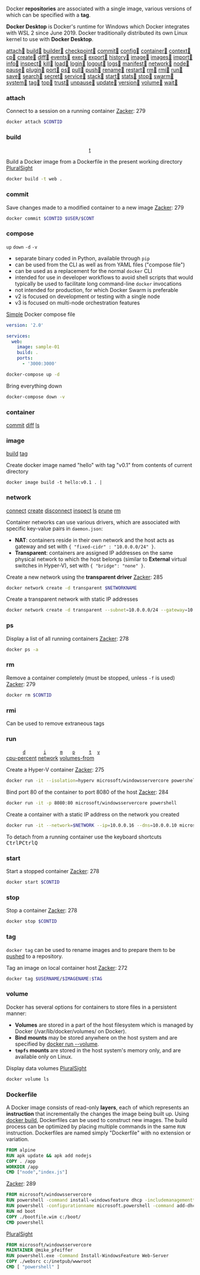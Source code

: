 Docker **repositories** are associated with a single image, various versions of which can be specified with a **tag**.

**Docker Desktop** is Docker's runtime for Windows which Docker integrates with WSL 2 since June 2019. Docker traditionally distributed its own Linux kernel to use with **Docker Desktop**.

[attach][docker attach][:link:][docker:attach] 
[build][docker build][:link:][docker:build] 
[builder][docker builder][:link:][docker:builder] 
[checkpoint][docker checkpoint][:link:][docker:checkpoint] 
[commit][docker commit][:link:][docker:commit] 
[config][docker config][:link:][docker:config] 
[container][docker container][:link:][docker:container] 
[context][docker context][:link:][docker:context] 
[cp][docker cp][:link:][docker:cp] 
[create][docker create][:link:][docker:create] 
[diff][docker diff][:link:][docker:diff] 
[events][docker events][:link:][docker:events] 
[exec][docker exec][:link:][docker:exec] 
[export][docker export][:link:][docker:export] 
[history][docker history][:link:][docker:history] 
[image][docker image][:link:][docker:image] 
[images][docker images][:link:][docker:images] 
[import][docker import][:link:][docker:import] 
[info][docker info][:link:][docker:info] 
[inspect][docker inspect][:link:][docker:inspect] 
[kill][docker kill][:link:][docker:kill] 
[load][docker load][:link:][docker:load] 
[login][docker login][:link:][docker:login] 
[logout][docker logout][:link:][docker:logout] 
[logs][docker logs][:link:][docker:logs] 
[manifest][docker manifest][:link:][docker:manifest] 
[network][docker network][:link:][docker:network] 
[node][docker node][:link:][docker:node] 
[pause][docker pause][:link:][docker:pause] 
[plugin][docker plugin][:link:][docker:plugin] 
[port][docker port][:link:][docker:port] 
[ps][docker ps][:link:][docker:ps] 
[pull][docker pull][:link:][docker:pull] 
[push][docker push][:link:][docker:push] 
[rename][docker rename][:link:][docker:rename] 
[restart][docker restart][:link:][docker:restart] 
[rm][docker rm][:link:][docker:rm] 
[rmi][docker rmi][:link:][docker:rmi] 
[run][docker run][:link:][docker:run] 
[save][docker save][:link:][docker:save] 
[search][docker search][:link:][docker:search] 
[secret][docker secret][:link:][docker:secret] 
[service][docker service][:link:][docker:service] 
[stack][docker stack][:link:][docker:stack] 
[start][docker start][:link:][docker:start] 
[stats][docker stats][:link:][docker:stats] 
[stop][docker stop][:link:][docker:stop] 
[swarm][docker swarm][:link:][docker:swarm] 
[system][docker system][:link:][docker:system] 
[tag][docker tag][:link:][docker:tag] 
[top][docker top][:link:][docker:top] 
[trust][docker trust][:link:][docker:trust] 
[unpause][docker unpause][:link:][docker:unpause] 
[update][docker update][:link:][docker:update] 
[version][docker version][:link:][docker:version] 
[volume][docker volume][:link:][docker:volume] 
[wait][docker wait][:link:][docker:wait] 

### attach
Connect to a session on a running container [Zacker][Zacker]: 279
```sh
docker attach $CONTID
```
### build
[docker build -&#116;]: #docker-build '```&#10;$ docker build -t&#10;$ docker build --tag&#10;```&#10;Name and optionally a tag in the "name:tag" format'

<code>&nbsp;</code> <code>&nbsp;</code> <code>&nbsp;</code> <code>&nbsp;</code> <code>&nbsp;</code> <code>&nbsp;</code> <code>&nbsp;</code> <code>&nbsp;</code> <code>&nbsp;</code> <code>&nbsp;</code> <code>&nbsp;</code> <code>&nbsp;</code> <code>&nbsp;</code> <code>&nbsp;</code> <code>&nbsp;</code> <code>&nbsp;</code> <code>&nbsp;</code> <code>&nbsp;</code> <code>&nbsp;</code> <code>&nbsp;</code> [t][docker build -&#116;] <code>&nbsp;</code> <code>&nbsp;</code> <code>&nbsp;</code> <code>&nbsp;</code> <code>&nbsp;</code> <code>&nbsp;</code> 

Build a Docker image from a Dockerfile in the present working directory [PluralSight][pluralsight:70-740-containers]
```sh
docker build -t web .
```
### commit
Save changes made to a modified container to a new image [Zacker][Zacker]: 279
```sh
docker commit $CONTID $USER/$CONT
```
### compose
`up`
`down`
`-d`
`-v`

- separate binary coded in Python, available through `pip`
- can be used from the CLI as well as from YAML files ("compose file")
- can be used as a replacement for the normal `docker` CLI
- intended for use in developer workflows to avoid shell scripts that would typically be used to facilitate long command-line `docker` invocations
- not intended for production, for which Docker Swarm is preferable
- v2 is focused on development or testing with a single node
- v3 is focused on multi-node orchestration features

[Simple][udemy] Docker compose file
```yaml
version: '2.0'

services:
  web:
    image: sample-01
    build: .
    ports:
      - '3000:3000'
```

```sh
docker-compose up -d
```
Bring everything down
```sh
docker-compose down -v
```

### container
[docker container commit]:                        #docker-container              '```&#10;$ docker container commit $CONTAINERID&#10;```&#10;Save container as a new, custom image'
[docker container diff]:                          #docker-container              '```&#10;$ docker container diff $CONTAINERID&#10;```&#10;Display all files added to or removed from base image'
[docker container ls]:                            #docker-container              '```&#10;$ docker container ls&#10;```&#10;'

[commit][docker container commit] 
[diff][docker container diff] 
[ls][docker container ls] 
### image
[docker image build]:                         #docker-image                  '```&#10;$ docker image build&#10;```&#10;Create Docker image named '
[docker image tag]:                           #docker-image                  '```&#10;$ docker image tag $IMAGEID $TAG&#10;```&#10;Tag a container image'

[build][docker image build] 
[tag][docker image tag] 

Create docker image named "hello" with tag "v0.1" from contents of current directory
```
docker image build -t hello:v0.1 . | 
```
### network
[docker network connect]: #docker-network-connect '```&#10;$ docker network connect&#10;```&#10;Connect a container to a network'
[docker network create]: #docker-network-create '```&#10;$ docker network create&#10;```&#10;Create a network'
[docker network disconnect]: #docker-network-disconnect '```&#10;$ docker network disconnect&#10;```&#10;Disconnect a container from a network'
[docker network inspect]: #docker-network-inspect '```&#10;$ docker network inspect&#10;```&#10;Display detailed information on one or more networks'
[docker network ls]: #docker-network-ls '```&#10;$ docker network ls&#10;```&#10;List networks'
[docker network prune]: #docker-network-prune '```&#10;$ docker network prune&#10;```&#10;Remove all unused networks'
[docker network rm]: #docker-network-rm '```&#10;$ docker network rm&#10;```&#10;Remove one or more networks'

[connect][docker network connect] 
[create][docker network create] 
[disconnect][docker network disconnect] 
[inspect][docker network inspect] 
[ls][docker network ls] 
[prune][docker network prune] 
[rm][docker network rm] 

Container networks can use various drivers, which are associated with specific key-value pairs in `daemon.json`:
- **NAT**: containers reside in their own network and the host acts as gateway and set with `{ "fixed-cidr" : "10.0.0.0/24" }`.
- **Transparent**: containers are assigned IP addresses on the same physical network to which the host belongs (similar to **External** virtual switches in Hyper-V), set with `{ "bridge": "none" }`.

Create a new network using the **transparent driver** [Zacker][Zacker]: 285
```sh
docker network create -d transparent $NETWORKNAME
```
Create a transparent network with static IP addresses
```sh
docker network create -d transparent --subnet=10.0.0.0/24 --gateway=10.0.0.1 $NETWORK
```
### ps
Display a list of all running containers [Zacker][Zacker]: 278
```sh
docker ps -a
```
### rm
Remove a container completely (must be stopped, unless `-f` is used) [Zacker][Zacker]: 279
```sh
docker rm $CONTID
```
### rmi
Can be used to remove extraneous tags
### run
[docker run -&#105;]: #docker-run '```&#10;$ docker run -i&#10;$ docker run --interactive&#10;```&#10;Keep STDIN open even if not attached&#10;Zacker, Craig. _Installation, Storage and Compute with Windows Server 2016: Exam Ref 70-740_. 2017: 274'
[docker run -&#116;]: #docker-run '```&#10;$ docker run -t&#10;$ docker run --tty&#10;```&#10;Allocate a pseudo-TTY&#10;Zacker, Craig. _Installation, Storage and Compute with Windows Server 2016: Exam Ref 70-740_. 2017: 274'
[docker run -&#100;]: #docker-run '```&#10;$ docker run -d&#10;$ docker run --detach&#10;```&#10;Run container in background and print container ID'
[docker run -&#112;]: #docker-run '```&#10;$ docker run -p $HOSTPORT:$CONTPORT&#10;$ docker run --publish $HOSTPORT:$CONTPORT&#10;```&#10;Publish a container port to the host port'
[docker run -&#118;]: #docker-run '```&#10;$ docker run -v $HOSTPATH:$CONTAINERPATH&#10;$ docker run --volume $HOSTPATH:$CONTAINERPATH&#10;```&#10;Bind-mount a volume.'
[docker run -&#109;]: #docker-run '```&#10;$ docker run -m&#10;$ docker run --memory&#10;```&#10;Limit memory'
[docker run --cpu-percent]: #docker-run '```&#10;$ docker run --cpu-percent&#10;```&#10;CPU percent (Windows only)'
[docker run --network]: #docker-run '```&#10;$ docker run --network&#10;```&#10;Connect a container to a network'
[docker run --volumes-from]: #docker-run '```&#10;$ docker run --volumes-from&#10;```&#10;Mount volumes from the specified container(s)'

<code>&nbsp;</code> <code>&nbsp;</code> <code>&nbsp;</code> <code>&nbsp;</code> [`d`][docker run -&#100;] <code>&nbsp;</code> <code>&nbsp;</code> <code>&nbsp;</code> <code>&nbsp;</code> [`i`][docker run -&#105;] <code>&nbsp;</code> <code>&nbsp;</code> <code>&nbsp;</code> [`m`][docker run -&#109;] <code>&nbsp;</code> <code>&nbsp;</code> [`p`][docker run -&#112;] <code>&nbsp;</code> <code>&nbsp;</code> <code>&nbsp;</code> [`t`][docker run -&#116;] <code>&nbsp;</code> [`v`][docker run -&#118;] <code>&nbsp;</code> <code>&nbsp;</code> <code>&nbsp;</code> <code>&nbsp;</code>\
[cpu-percent][docker run --cpu-percent]
[network][docker run --network]
[volumes-from][docker run --volumes-from]

Create a Hyper-V container [Zacker][Zacker]: 275
```sh
docker run -it --isolation=hyperv microsoft/windowsservercore powershell
```
Bind port 80 of the container to port 8080 of the host [Zacker][Zacker]: 284
```sh
docker run -it -p 8080:80 microsoft/windowsservercore powershell
```
Create a container with a static IP address on the network you created
```sh
docker run -it --network=$NETWORK --ip=10.0.0.16 --dns=10.0.0.10 microsoft/windowsservercore powershell
```
To detach from a running container use the keyboard shortcuts <kbd>Ctrl</kbd><kbd>P</kbd><kbd>Ctrl</kbd><kbd>Q</kbd>
### start
Start a stopped container [Zacker][Zacker]: 278
```sh
docker start $CONTID
```
### stop
Stop a container [Zacker][Zacker]: 278
```sh
docker stop $CONTID
```
### tag
`docker tag` can be used to rename images and to prepare them to be [pushed][docker push] to a repository.

Tag an image on local container host [Zacker][Zacker]: 272
```sh
docker tag $USERNAME/$IMAGENAME:$TAG
```
### volume
Docker has several options for containers to store files in a persistent manner:
- **Volumes** are stored in a part of the host filesystem which is managed by Docker (/var/lib/docker/volumes/ on Docker).
- **Bind mounts** may be stored anywhere on the host system and are specified by [docker run --volume][docker run -&#118;].
- **`tmpfs` mounts** are stored in the host system's memory only, and are available only on Linux.

Display data volumes [PluralSight][pluralsight:70-740-containers]
```sh
docker volume ls
```
### Dockerfile
A Docker image consists of read-only **layers**, each of which represents an **instruction** that incrementally the changes the image being built up. 
Using [docker build][docker build], Dockerfiles can be used to construct new images.
The build process can be optimized by placing multiple commands in the same `RUN` instruction.
Dockerfiles are named simply "Dockerfile" with no extension or variation.
```dockerfile
FROM alpine
RUN apk update && apk add nodejs
COPY . /app
WORKDIR /app
CMD ["node","index.js"]
```
[Zacker][Zacker]: 289
```dockerfile
FROM microsoft/windowsservercore
RUN powershell -command install-windowsfeature dhcp -includemanagementtools
RUN powershell -configurationname microsoft.powershell -command add-dhcpserverv4scope -state active -activatepolicies $true -name scopetest -startrange 10.0.0.100 -endrange 10.0.0.200 -subnetmask 255.255.255.0
RUN md boot
COPY ./bootfile.wim c:/boot/
CMD powershell
```
[PluralSight][pluralsight:70-740-containers]
```dockerfile
FROM microsoft/windowsservercore
MAINTAINER @mike_pfeiffer
RUN powershell.exe -Command Install-WindowsFeature Web-Server
COPY ./websrc c:/inetpub/wwwroot
CMD [ "powershell" ]
```


[docker:attach]: https://docs.docker.com/engine/reference/commandline/attach/ "docker attach"
[docker:build]: https://docs.docker.com/engine/reference/commandline/build/ "docker build"
[docker:builder]: https://docs.docker.com/engine/reference/commandline/builder/ "docker builder"
[docker:checkpoint]: https://docs.docker.com/engine/reference/commandline/checkpoint/ "docker checkpoint"
[docker:commit]: https://docs.docker.com/engine/reference/commandline/commit/ "docker commit"
[docker:config]: https://docs.docker.com/engine/reference/commandline/config/ "docker config"
[docker:container]: https://docs.docker.com/engine/reference/commandline/container/ "docker container"
[docker:context]: https://docs.docker.com/engine/reference/commandline/context/ "docker context"
[docker:cp]: https://docs.docker.com/engine/reference/commandline/cp/ "docker cp"
[docker:create]: https://docs.docker.com/engine/reference/commandline/create/ "docker create"
[docker:diff]: https://docs.docker.com/engine/reference/commandline/diff/ "docker diff"
[docker:events]: https://docs.docker.com/engine/reference/commandline/events/ "docker events"
[docker:exec]: https://docs.docker.com/engine/reference/commandline/exec/ "docker exec"
[docker:export]: https://docs.docker.com/engine/reference/commandline/export/ "docker export"
[docker:history]: https://docs.docker.com/engine/reference/commandline/history/ "docker history"
[docker:image]: https://docs.docker.com/engine/reference/commandline/image/ "docker image"
[docker:images]: https://docs.docker.com/engine/reference/commandline/images/ "docker images"
[docker:import]: https://docs.docker.com/engine/reference/commandline/import/ "docker import"
[docker:info]: https://docs.docker.com/engine/reference/commandline/info/ "docker info"
[docker:inspect]: https://docs.docker.com/engine/reference/commandline/inspect/ "docker inspect"
[docker:kill]: https://docs.docker.com/engine/reference/commandline/kill/ "docker kill"
[docker:load]: https://docs.docker.com/engine/reference/commandline/load/ "docker load"
[docker:login]: https://docs.docker.com/engine/reference/commandline/login/ "docker login"
[docker:logout]: https://docs.docker.com/engine/reference/commandline/logout/ "docker logout"
[docker:logs]: https://docs.docker.com/engine/reference/commandline/logs/ "docker logs"
[docker:manifest]: https://docs.docker.com/engine/reference/commandline/manifest/ "docker manifest"
[docker:network]: https://docs.docker.com/engine/reference/commandline/network/ "docker network"
[docker:node]: https://docs.docker.com/engine/reference/commandline/node/ "docker node"
[docker:pause]: https://docs.docker.com/engine/reference/commandline/pause/ "docker pause"
[docker:plugin]: https://docs.docker.com/engine/reference/commandline/plugin/ "docker plugin"
[docker:port]: https://docs.docker.com/engine/reference/commandline/port/ "docker port"
[docker:ps]: https://docs.docker.com/engine/reference/commandline/ps/ "docker ps"
[docker:pull]: https://docs.docker.com/engine/reference/commandline/pull/ "docker pull"
[docker:push]: https://docs.docker.com/engine/reference/commandline/push/ "docker push"
[docker:rename]: https://docs.docker.com/engine/reference/commandline/rename/ "docker rename"
[docker:restart]: https://docs.docker.com/engine/reference/commandline/restart/ "docker restart"
[docker:rm]: https://docs.docker.com/engine/reference/commandline/rm/ "docker rm"
[docker:rmi]: https://docs.docker.com/engine/reference/commandline/rmi/ "docker rmi"
[docker:run]: https://docs.docker.com/engine/reference/commandline/run/ "docker run"
[docker:save]: https://docs.docker.com/engine/reference/commandline/save/ "docker save"
[docker:search]: https://docs.docker.com/engine/reference/commandline/search/ "docker search"
[docker:secret]: https://docs.docker.com/engine/reference/commandline/secret/ "docker secret"
[docker:service]: https://docs.docker.com/engine/reference/commandline/service/ "docker service"
[docker:stack]: https://docs.docker.com/engine/reference/commandline/stack/ "docker stack"
[docker:start]: https://docs.docker.com/engine/reference/commandline/start/ "docker start"
[docker:stats]: https://docs.docker.com/engine/reference/commandline/stats/ "docker stats"
[docker:stop]: https://docs.docker.com/engine/reference/commandline/stop/ "docker stop"
[docker:swarm]: https://docs.docker.com/engine/reference/commandline/swarm/ "docker swarm"
[docker:system]: https://docs.docker.com/engine/reference/commandline/system/ "docker system"
[docker:tag]: https://docs.docker.com/engine/reference/commandline/tag/ "docker tag"
[docker:top]: https://docs.docker.com/engine/reference/commandline/top/ "docker top"
[docker:trust]: https://docs.docker.com/engine/reference/commandline/trust/ "docker trust"
[docker:unpause]: https://docs.docker.com/engine/reference/commandline/unpause/ "docker unpause"
[docker:update]: https://docs.docker.com/engine/reference/commandline/update/ "docker update"
[docker:version]: https://docs.docker.com/engine/reference/commandline/version/ "docker version"
[docker:volume]: https://docs.docker.com/engine/reference/commandline/volume/ "docker volume"
[docker:wait]: https://docs.docker.com/engine/reference/commandline/wait/ "docker wait"

[docker attach]: #docker-attach '```&#10;$ docker attach&#10;```&#10;Attach local standard input, output, and error streams to a running container'
[docker build]: #docker-build '```&#10;$ docker build&#10;```&#10;Build an image from a Dockerfile'
[docker builder]: #docker-builder '```&#10;$ docker builder&#10;```&#10;Manage builds'
[docker checkpoint]: #docker-checkpoint '```&#10;$ docker checkpoint&#10;```&#10;Manage checkpoints'
[docker commit]: #docker-commit '```&#10;$ docker commit&#10;```&#10;Create a new image from a container’s changes'
[docker config]: #docker-config '```&#10;$ docker config&#10;```&#10;Manage Docker configs'
[docker container]: #docker-container '```&#10;$ docker container&#10;```&#10;Manage containers'
[docker context]: #docker-context '```&#10;$ docker context&#10;```&#10;Manage contexts'
[docker cp]: #docker-cp '```&#10;$ docker cp&#10;```&#10;Copy files/folders between a container and the local filesystem'
[docker create]: #docker-create '```&#10;$ docker create&#10;```&#10;Create a new container'
[docker diff]: #docker-diff '```&#10;$ docker diff&#10;```&#10;Inspect changes to files or directories on a container’s filesystem'
[docker events]: #docker-events '```&#10;$ docker events&#10;```&#10;Get real time events from the server'
[docker exec]: #docker-exec '```&#10;$ docker exec&#10;```&#10;Run a command in a running container'
[docker export]: #docker-export '```&#10;$ docker export&#10;```&#10;Export a container’s filesystem as a tar archive'
[docker history]: #docker-history '```&#10;$ docker history&#10;```&#10;Show the history of an image'
[docker image]: #docker-image '```&#10;$ docker image&#10;```&#10;Manage images'
[docker images]: #docker-images '```&#10;$ docker images&#10;```&#10;List images'
[docker import]: #docker-import '```&#10;$ docker import&#10;```&#10;Import the contents from a tarball to create a filesystem image'
[docker info]: #docker-info '```&#10;$ docker info&#10;```&#10;Display system-wide information'
[docker inspect]: #docker-inspect '```&#10;$ docker inspect&#10;```&#10;Return low-level information on Docker objects'
[docker kill]: #docker-kill '```&#10;$ docker kill&#10;```&#10;Kill one or more running containers'
[docker load]: #docker-load '```&#10;$ docker load&#10;```&#10;Load an image from a tar archive or STDIN'
[docker login]: #docker-login '```&#10;$ docker login&#10;```&#10;Log in to a Docker registry'
[docker logout]: #docker-logout '```&#10;$ docker logout&#10;```&#10;Log out from a Docker registry'
[docker logs]: #docker-logs '```&#10;$ docker logs&#10;```&#10;Fetch the logs of a container'
[docker manifest]: #docker-manifest '```&#10;$ docker manifest&#10;```&#10;Manage Docker image manifests and manifest lists'
[docker network]: #docker-network '```&#10;$ docker network&#10;```&#10;Manage networks'
[docker node]: #docker-node '```&#10;$ docker node&#10;```&#10;Manage Swarm nodes'
[docker pause]: #docker-pause '```&#10;$ docker pause&#10;```&#10;Pause all processes within one or more containers'
[docker plugin]: #docker-plugin '```&#10;$ docker plugin&#10;```&#10;Manage plugins'
[docker port]: #docker-port '```&#10;$ docker port&#10;```&#10;List port mappings or a specific mapping for the container'
[docker ps]: #docker-ps '```&#10;$ docker ps&#10;```&#10;List containers'
[docker pull]: #docker-pull '```&#10;$ docker pull&#10;```&#10;Pull an image or a repository from a registry'
[docker push]: #docker-push '```&#10;$ docker push&#10;```&#10;Push an image or a repository to a registry'
[docker rename]: #docker-rename '```&#10;$ docker rename&#10;```&#10;Rename a container'
[docker restart]: #docker-restart '```&#10;$ docker restart&#10;```&#10;Restart one or more containers'
[docker rm]: #docker-rm '```&#10;$ docker rm&#10;```&#10;Remove one or more containers'
[docker rmi]: #docker-rmi '```&#10;$ docker rmi&#10;```&#10;Remove one or more images'
[docker run]: #docker-run '```&#10;$ docker run&#10;```&#10;Run a command in a new container'
[docker save]: #docker-save '```&#10;$ docker save&#10;```&#10;Save one or more images to a tar archive (streamed to STDOUT by default)'
[docker search]: #docker-search '```&#10;$ docker search&#10;```&#10;Search the Docker Hub for images'
[docker secret]: #docker-secret '```&#10;$ docker secret&#10;```&#10;Manage Docker secrets'
[docker service]: #docker-service '```&#10;$ docker service&#10;```&#10;Manage services'
[docker stack]: #docker-stack '```&#10;$ docker stack&#10;```&#10;Manage Docker stacks'
[docker start]: #docker-start '```&#10;$ docker start&#10;```&#10;Start one or more stopped containers'
[docker stats]: #docker-stats '```&#10;$ docker stats&#10;```&#10;Display a live stream of container(s) resource usage statistics'
[docker stop]: #docker-stop '```&#10;$ docker stop&#10;```&#10;Stop one or more running containers'
[docker swarm]: #docker-swarm '```&#10;$ docker swarm&#10;```&#10;Manage Swarm'
[docker system]: #docker-system '```&#10;$ docker system&#10;```&#10;Manage Docker'
[docker tag]: #docker-tag '```&#10;$ docker tag&#10;```&#10;Create a tag TARGET_IMAGE that refers to SOURCE_IMAGE'
[docker top]: #docker-top '```&#10;$ docker top&#10;```&#10;Display the running processes of a container'
[docker trust]: #docker-trust '```&#10;$ docker trust&#10;```&#10;Manage trust on Docker images'
[docker unpause]: #docker-unpause '```&#10;$ docker unpause&#10;```&#10;Unpause all processes within one or more containers'
[docker update]: #docker-update '```&#10;$ docker update&#10;```&#10;Update configuration of one or more containers'
[docker version]: #docker-version '```&#10;$ docker version&#10;```&#10;Show the Docker version information'
[docker volume]: #docker-volume '```&#10;$ docker volume&#10;```&#10;Manage volumes'
[docker wait]: #docker-wait '```&#10;$ docker wait&#10;```&#10;Block until one or more containers stop, then print their exit codes'
[Zacker]: # 'Zacker, Craig. _Installation, Storage and Compute with Windows Server 2016: Exam Ref 70-740_. 2017'
[pluralsight:70-740-containers]: https://app.pluralsight.com/library/courses/windows-server-2016-containers-implementing/table-of-contents "Implementing Containers on Windows Server 2016"
[udemy]: https://www.udemy.com/course/docker-mastery-for-nodejs/ "Docker for Node.js Projects From a Docker Captain"
